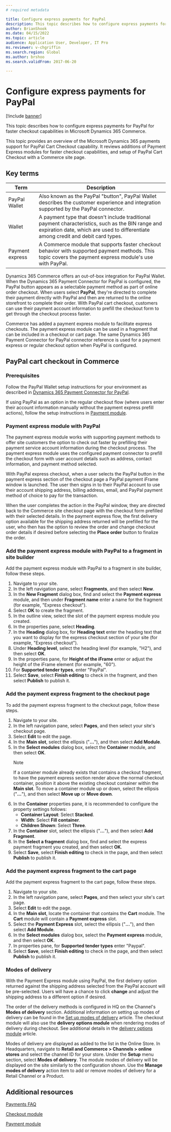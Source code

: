 ```yaml
---
# required metadata

title: Configure express payments for PayPal
description: This topic describes how to configure express payments for PayPal for faster checkout capabilities in Microsoft Dynamics 365 Commerce.
author: BrianShook
ms.date: 04/15/2022
ms.topic: article
audience: Application User, Developer, IT Pro
ms.reviewer: v-chgriffin
ms.search.region: Global
ms.author: brshoo
ms.search.validFrom: 2017-06-20

---
```


# Configure express payments for PayPal

[!include [banner](../includes/banner.md)]

This topic describes how to configure express payments for PayPal for faster checkout capabilities in Microsoft Dynamics 365 Commerce.

This topic provides an overview of the Microsoft Dynamics 365 payments support for PayPal Cart Checkout capability. It reviews additions of Payment Express modules for faster checkout capabilities, and setup of PayPal Cart Checkout with a Commerce site page.

## Key terms

| Term | Description |
|---|---|
| PayPal Wallet | Also known as the PayPal "button", PayPal Wallet describes the customer experience and integration supported by the PayPal connector. |
| Wallet | A payment type that doesn't include traditional payment characteristics, such as the BIN range and expiration date, which are used to differentiate among credit and debit card types. |
|Payment express | A Commerce module that supports faster checkout behavior with supported payment methods. This topic covers the payment express module's use with PayPal. |

Dynamics 365 Commerce offers an out-of-box integration for PayPal Wallet. When the Dynamics 365 Payment Connector for PayPal is configured, the PayPal button appears as a selectable payment method as part of online order checkout. When users select **PayPal**, they're directed to complete their payment directly with PayPal and then are returned to the online storefront to complete their order. With PayPal cart checkout, customers can use their payment account information to prefill the checkout form to get through the checkout process faster. 

Commerce has added a payment express module to facilitate express checkouts. The payment express module can be used in a fragment that can be included in a checkout or cart page. The same Dynamics 365 Payment Connector for PayPal connector reference is used for a payment express or regular checkout option when PayPal is configured.

## PayPal cart checkout in Commerce

### Prerequisites

Follow the PayPal Wallet setup instructions for your environment as described in [Dynamics 365 Payment Connector for PayPal](../paypal.md). 

If using PayPal as an option in the regular checkout flow (where users enter their account information manually without the payment express prefill actions), follow the setup instructions in [Payment module](../payment-module.md).

### Payment express module with PayPal

The payment express module works with supporting payment methods to offer site customers the option to check out faster by prefilling their payment service account information during the checkout process. The payment express module uses the configured payment connector to prefill the checkout form with user account details such as address, contact information, and payment method selected.

With PayPal express checkout, when a user selects the PayPal button in the payment express section of the checkout page a PayPal payment iFrame window is launched. The user then signs in to their PayPal account to use their account shipping address, billing address, email, and PayPal payment method of choice to pay for the transaction.

When the user completes the action in the PayPal window, they are directed back to the Commerce site checkout page with the checkout form prefilled with their selected details. In the payment express flow, the first delivery option available for the shipping address returned will be prefilled for the user, who then has the option to review the order and change checkout order details if desired before selecting the **Place order** button to finalize the order.

### Add the payment express module with PayPal to a fragment in site builder

Add the payment express module with PayPal to a fragment in site builder, follow these steps.

1. Navigate to your site.
1. In the left navigation pane, select **Fragments**, and then select **New**.
2. In the **New Fragment** dialog box, find and select the **Payment express** module, and then under **Fragment name** enter a name for the fragment (for example, "Express checkout"). 
3. Select **OK** to create the fragment.
3. In the outline view, select the slot of the payment express module you created.
4. In the properties pane, select **Heading**. 
5. In the **Heading** dialog box, for **Heading text** enter the heading text that you want to display for the express checkout section of your site (for example, "Express checkout").
6. Under **Heading level**, select the heading level (for example, "H2"), and then select **OK**.
7. In the properties pane, for **Height of the iFrame** enter or adjust the height of the iFrame element (for example, "60").
8. For **Supported tender types**, enter "PayPal".
9. Select **Save**, select **Finish editing** to check in the fragment, and then select **Publish** to publish it.

### Add the payment express fragment to the checkout page 

To add the payment express fragment to the checkout page, follow these steps.

1. Navigate to your site.
1. In the left navigation pane, select **Pages**, and then select your site's checkout page.
1. Select **Edit** to edit the page.
1. In the **Main slot**, select the ellipsis ("**...**"), and then select **Add Module**.
1. In the **Select modules** dialog box, select the **Container** module, and then select **OK**.
    > [!NOTE]
    > If a container module already exists that contains a checkout fragment, to have the payment express section render above the normal checkout container, position it above the existing checkout container within the **Main slot**. To move a container module up or down, select the ellipsis ("**...**"), and then select **Move up** or **Move down**.
1. In the **Container** properties pane, it is recommended to configure the property settings follows:
    - **Container Layout**: Select **Stacked**.
    - **Width**: Select **Fill container**.
    - **Children Shown**: Select **Three**.
1. In the **Container** slot, select the ellipsis ("**...**"), and then select **Add Fragment**.
1. In the **Select a fragment** dialog box, find and select the express payment fragment you created, and then select **OK**.
1. Select **Save**, select **Finish editing** to check in the page, and then select **Publish** to publish it.

### Add the payment express fragment to the cart page

Add the payment express fragment to the cart page, follow these steps.

1. Navigate to your site.
1. In the left navigation pane, select **Pages**, and then select your site's cart page.
2. Select **Edit** to edit the page.
3. In the **Main slot**, locate the container that contains the **Cart** module. The **Cart** module will contain a **Payment express** slot.
4. Select the **Payment Express** slot, select the ellipsis ("**...**"), and then select **Add Module**.
5. In the **Select modules** dialog box, select the **Payment express** module, and then select **OK**.
6. In properties pane, for **Supported tender types** enter "Paypal".
8. Select **Save**, select **Finish editing** to check in the page, and then select **Publish** to publish it.

### Modes of delivery

With the Payment Express module using PayPal, the first delivery option returned against the shipping address selected from the PayPal account will be pre-selected. Users will have a chance to click **change** and adjust the shipping address to a different option if desired. 

The order of the delivery methods is configured in HQ on the Channel's **Modes of delivery** section. Additional information on setting up modes of delivery can be found in the [Set up modes of delivery](/dynamicsax-2012/appuser-itpro/set-up-modes-of-delivery) article. The checkout module will also use the **delivery options module** when rendering modes of delivery during checkout. See additional details in the [delivery options module](../delivery-options-module.md) article.

Modes of delivery are displayed as added to the list in the Online Store. In Headquarters, navigate to **Retail and Commerce > Channels > online stores** and select the channel ID for your store. Under the **Setup** menu section, select **Modes of delivery**. The module modes of delivery will be displayed on the site similarly to the configuration shown. Use the **Manage modes of delivery** action item to add or remove modes of delivery for a Retail Channel or a Product.

## Additional resources

[Payments FAQ](payments-retail.md)

[Checkout module](../add-checkout-module.md)

[Payment module](../payment-module.md)

